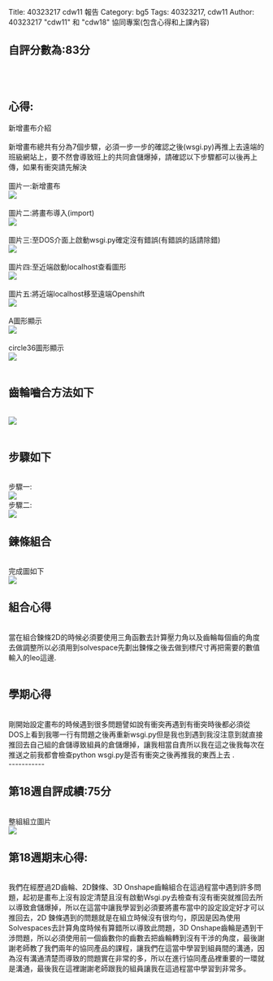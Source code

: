 Title: 40323217 cdw11 報告
Category: bg5
Tags: 40323217, cdw11
Author: 40323217
"cdw11" 和 "cdw18" 協同專案(包含心得和上課內容)

<!-- PELICAN_END_SUMMARY -->
 <h2>自評分數為:83分</h2><br>
&nbsp;<h2>心得:</h2>
新增畫布介紹<br>
<br>
新增畫布總共有分為7個步驟，必須一步一步的確認之後(wsgi.py)再推上去遠端的班級網站上，要不然會導致班上的共同倉儲爆掉，請確認以下步驟都可以後再上傳，如果有衝突請先解決<br>
<br>
圖片一:新增畫布
<br>
<img src="http://i.imgur.com/vnsoxzK.png"><br>
<br>
圖片二:將畫布導入(import)
<br>
<img src="http://i.imgur.com/O17Ymge.png"><br>
<br>
圖片三:至DOS介面上啟動wsgi.py確定沒有錯誤(有錯誤的話請除錯)
<br>
<img src="http://i.imgur.com/3azrcju.png"><br>
<br>
圖片四:至近端啟動localhost查看圖形
<br>
<img src="http://i.imgur.com/XqAhCUN.png"><br>
<br>
圖片五:將近端localhost移至遠端Openshift
<br>
<img src="http://i.imgur.com/TekSJkZ.png"><br>
<br>
A圖形顯示<br>
<img src="http://i.imgur.com/hJkhFKr.png"><br>
<br>
circle36圖形顯示<br>
<img src="http://i.imgur.com/wUqqX0e.png"><br>
<br>
<h2>齒輪嚙合方法如下</h2><br>
<img src="http://i.imgur.com/HibOlz7.png"><br>
<br>
<h2>步驟如下</h2><br>
步驟一:<br>
<img src="http://i.imgur.com/zv0M86n.png"><br>
步驟二:<br>
<img src="http://i.imgur.com/VG05iZu.png"><br>
<h2>鍊條組合</h2><br>
完成圖如下<br>
<img src="http://i.imgur.com/EyX3Wie.png"><br>
 <h2>組合心得</h2><br>
當在組合鍊條2D的時候必須要使用三角函數去計算壓力角以及齒輪每個齒的角度去做調整所以必須用到solvespace先劃出鍊條之後去做到標尺寸再把需要的數值輸入的leo這邊.<br>
<br>
 <h2>學期心得</h2><br>
剛開始設定畫布的時候遇到很多問題譬如說有衝突再遇到有衝突時後都必須從DOS上看到我哪一行有問題之後再重新wsgi.py但是我也到遇到我沒注意到就直接推回去自己組的倉儲導致組員的倉儲爆掉，讓我相當自責所以我在這之後我每次在推送之前我都會檢查python wsgi.py是否有衝突之後再推我的東西上去 .<br>
-----------
 <h2>第18週自評成績:75分</h2><br>
整組組立圖片<br>
<img src="http://i.imgur.com/tDU9SXn.png"><br>
<h2>第18週期末心得:</h2><br>
我們在經歷過2D齒輪、2D鍊條、3D Onshape齒輪組合在這過程當中遇到許多問題，起初是畫布上沒有設定清楚且沒有啟動Wsgi.py去檢查有沒有衝突就推回去所以導致倉儲爆掉，所以在這當中讓我學習到必須要將畫布當中的設定設定好才可以推回去，2D 鍊條遇到的問題就是在組立時候沒有很均勻，原因是因為使用Solvespaces去計算角度時候有算錯所以導致此問題，3D Onshape齒輪是遇到干涉問題，所以必須使用前一個齒數你的齒數去把齒輪轉到沒有干涉的角度，最後謝謝老師教了我們兩年的協同產品的課程，讓我們在這當中學習到組員間的溝通，因為沒有溝通清楚而導致的問題實在非常的多，所以在進行協同產品裡重要的一環就是溝通，最後我在這裡謝謝老師跟我的組員讓我在這過程當中學習到非常多。